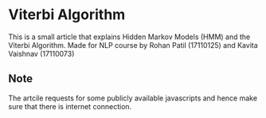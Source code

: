 # Viterbi Algorithm
This is a small article that explains Hidden Markov Models (HMM) and the Viterbi Algorithm.
Made for NLP course by Rohan Patil (17110125) and Kavita Vaishnav (17110073)

## Note
The artcile requests for some publicly available javascripts and hence make sure that there is internet connection.
